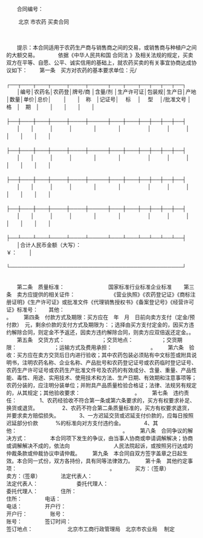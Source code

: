 
 




　　合同编号：
　　
　　 

　　
北京
市农药
买卖合同

　　

　　提示：本合同适用于农药生产商与销售商之间的交易，或销售商与种植户之间的大额交易。　　
　　依据《中华人民共和国
合同法
》及相关法规的规定，买卖双方在平等、自愿、公平、诚实信用的基础上，就农药买卖的有关事宜协商达成协议如下：
　　第一条　买方对农药的基本要求单位：元/
　　
　　┌──┬───┬───┬────┬────┬─────┬───┬───┬──┬──┬──┬──┐
　　│编号│农药名│农药登│牌号/商 │含量/剂 │生产许可证│包装规│生产日│产地│数量│单价│总价│
　　│　　│　称　│记证号│　 标　 │　 型　 │/批准文号 │　格　│　期　│　　│　　│　　│　　│
　　├──┼───┼───┼────┼────┼─────┼───┼───┼──┼──┼──┼──┤
　　│　　│　　　│　　　│　　　　│　　　　│　　　　　│　　　│　　　│　　│　　│　　│　　│
　　├──┼───┼───┼────┼────┼─────┼───┼───┼──┼──┼──┼──┤
　　│　　│　　　│　　　│　　　　│　　　　│　　　　　│　　　│　　　│　　│　　│　　│　　│
　　├──┼───┼───┼────┼────┼─────┼───┼───┼──┼──┼──┼──┤
　　│　　│　　　│　　　│　　　　│　　　　│　　　　　│　　　│　　　│　　│　　│　　│　　│
　　├──┼───┼───┼────┼────┼─────┼───┼───┼──┼──┼──┼──┤
　　│　　│　　　│　　　│　　　　│　　　　│　　　　　│　　　│　　　│　　│　　│　　│　　│
　　├──┴───┴───┴────┴────┴─────┴───┴───┴──┴──┴──┴──┤
　　│合计人民币金额（大写）：　　　　　　　　　　　　　　　　　　　　　　　　　　　　　 ￥：　　 │
　　└──────────────────────────────────────────────┘
　　

　　第二条　质量标准：　　　　　　
　　国家标准行业标准企业标准
　　第三条　卖方应提供的相关证件：　　　　　 
　　《营业执照》《农药登记证》《商标注册证明》《生产许可证》或批准文件《代理销售授权书》《备案登记号》《经营许可证》标准号：　　其他：　　　　　　　　　　　　　　　　　　　　　　　　　　　　 。
　　第四条　付款方式及期限：买方应在　年　月　日前向卖方支付（定金/预付款）　元，剩余价款的支付方式及期限为：；选择由买方支付定金的，因买方违约解除合同，则定金不予返还，因卖方违约解除合同，则卖方应双倍返还定金。。
　　第五条　交货方式：　　　　　　　；交货地点：　　　　　 ；交货期限：　　　　　　　；运输方式及费用承担：　　　　　　　 。
　　第六条　验收：买方应在卖方交货后日内进行验收；其中农药包装必须贴有中文标签或附具说明书，注明农药名称、企业名称、产品批号和农药登记证号或农药临时登记证号、农药生产许可证号或农药生产批准文件号及农药的有效成分、含量、重量、产品性能、毒性、用途、实用技术、使用技术和方法、生产日期、有效期和注意事项等；农药分装的，应注明分装单位；并附具产品质量检验合格证；法律、法规另有规定的，从其规定；其他验收要求：　　　　　　　　　　 。
　　第七条　违约责任：　　
　　1、农药经验收不符合第一条或第六条要求的，买方有权要求补足、换货或退货。 　　
　　2、农药不符合第二条质量标准的，买方有权要求退货，并要求卖方赔偿损失。　　
　　3、一方迟延交货或迟延支付价款的，应每日按照迟延部分价款　　　 %的标准向对方支付违约金。　　
　　4、其他：　　　　　　　　　　　　　　　　　　　　。
　　第八条　合同争议的解决方式：　　
　　本合同项下发生的争议，由当事人协商或申请调解解决；协商或调解解决不成的，依法向　　　　　　　　 人民法院起诉，或按照另行达成的仲裁条款或仲裁协议申请仲裁。
　　第九条　本合同自双方签字盖章之日起生效。本合同一式份，双方各持份，具有同等法律效力。
　　第十条　其他约定事项：　　　
　　　　　　　　　　　　　　 。　　
　　买方：（签章）　　　　　　　　　　　　　　　　　　　　　卖方：（签章）　　
　　法定代表人：　　　　　　　　　　　　　　　　　　　　　　法定代表人：　　　　　
　　委托代理人：　　　　　　　　　　　　　　　　　　　　　　委托代理人：　　
　　住所：　　　　　　　　　　　　　　　　　　　　　　　　　住所：　　
　　电话：　　　　　　　　　　　　　　　　　　　　　　　　　电话：　　
　　开户行：　　　　　　　　　　　　　　　　　　　　　　　　开户行：　　
　　账号：　　　　　　　　　　　　　　　　　　　　　　　　　账号：　　
　　签订时间：　　　　　　　　　　　　　　　　　　　　　　　签订地点：　　
　　
　　北京市工商行政管理局　北京市农业局　 制定
 


 

 
 
 
 
 
  


  
 

  


  


  
 
 
 
 


